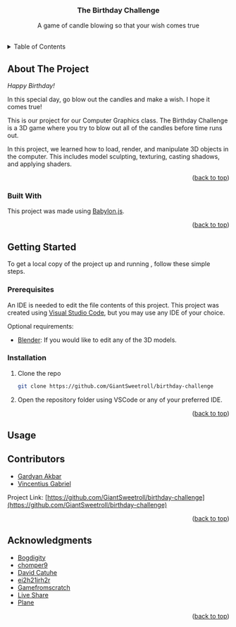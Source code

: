 <div id="top"></div>

<!-- PROJECT SHIELDS -->
<!--
*** I'm using markdown "reference style" links for readability.
*** Reference links are enclosed in brackets [ ] instead of parentheses ( ).
*** See the bottom of this document for the declaration of the reference variables
*** for contributors-url, forks-url, etc. This is an optional, concise syntax you may use.
*** https://www.markdownguide.org/basic-syntax/#reference-style-links
-->
<!-- [![Contributors][contributors-shield]][contributors-url]
[![Forks][forks-shield]][forks-url]
[![Stargazers][stars-shield]][stars-url]
[![Issues][issues-shield]][issues-url]
[![MIT License][license-shield]][license-url] -->
<!-- [![LinkedIn][linkedin-shield]][linkedin-url] -->



<!-- PROJECT LOGO -->
<br />
<div align="center">
  <a href="https://github.com/GiantSweetroll/birthday-challenge">
    <!-- <img src="flutter_frontend/assets/logo/logo_512.png" alt="Logo" width="80" height="80"> -->
  </a>

  <h3 align="center">The Birthday Challenge</h3>

  <p align="center">
    A game of candle blowing so that your wish comes true
  </p>
</div>
<br>


<!-- TABLE OF CONTENTS -->
<details>
  <summary>Table of Contents</summary>
  <ol>
    <li>
      <a href="#about-the-project">About The Project</a>
      <ul>
        <li><a href="#built-with">Built With</a></li>
      </ul>
    </li>
    <li>
      <a href="#getting-started">Getting Started</a>
      <ul>
        <li><a href="#prerequisites">Prerequisites</a></li>
        <li><a href="#installation">Installation</a></li>
      </ul>
    </li>
    <li><a href="#usage">Usage</a></li>
    <!-- <li><a href="#roadmap">Roadmap</a></li> -->
    <!-- <li><a href="#contributing">Contributing</a></li> -->
    <!-- <li><a href="#license">License</a></li> -->
    <li><a href="#members">Members</a></li>
    <li><a href="#acknowledgments">Acknowledgments</a></li>
  </ol>
</details>



<!-- ABOUT THE PROJECT -->
## About The Project

<i>Happy Birthday!</i>

In this special day, go blow out the candles and make a wish. I hope it comes true!

This is our project for our Computer Graphics class. The Birthday Challenge is a 3D game where you try to blow out all of the candles before time runs out.

In this project, we learned how to load, render, and manipulate 3D objects in the computer. This includes model sculpting, texturing, casting shadows, and applying shaders.

<div align="right">(<a href="#top">back to top</a>)</div>



### Built With

This project was made using [Babylon.js](https://www.babylonjs.com/).

<div align="right">(<a href="#top">back to top</a>)</div>



<!-- GETTING STARTED -->
## Getting Started

To get a local copy of the project up and running , follow these simple steps.

### Prerequisites

An IDE is needed to edit the file contents of this project. This project was created using [Visual Studio Code](https://code.visualstudio.com/), but you may use any IDE of your choice.

Optional requirements:
- [Blender](https://www.blender.org/): If you would like to edit any of the 3D models.

### Installation

1. Clone the repo
   ```sh
   git clone https://github.com/GiantSweetroll/birthday-challenge
   ```
2. Open the repository folder using VSCode or any of your preferred IDE.

<div align="right">(<a href="#top">back to top</a>)</div>



<!-- USAGE EXAMPLES -->
## Usage



<!-- MEMBERS -->
## Contributors

- [Gardyan Akbar](https://github.com/GiantSweetroll)
- [Vincentius Gabriel](https://github.com/kronmess)

Project Link: [https://github.com/GiantSweetroll/birthday-challenge](https://github.com/GiantSweetroll/birthday-challenge)

<div align="right">(<a href="#top">back to top</a>)</div>



<!-- ACKNOWLEDGMENTS -->
## Acknowledgments

* [Bogdigity](https://www.turbosquid.com/3d-models/free-birthday-cake-3d-model/614155)
* [chomper9](https://clara.io/view/e98a1fb9-60ba-41c0-b345-9c0b02299eef)
* [David Catuhe](https://www.smashingmagazine.com/2016/11/building-shaders-with-babylon-js/)
* [ei2h21irh2r](https://clara.io/view/683495a0-ce63-47ee-bde0-7f524b19c192)
* [Gamefromscratch](https://www.youtube.com/c/gamefromscratch)
* [Live Share](https://marketplace.visualstudio.com/items?itemName=ritwickdey.LiveServer)
* [Plane](https://clara.io/view/169468fb-9ddb-4b31-8eeb-1983a640d5da)

<div align="right">(<a href="#top">back to top</a>)</div>